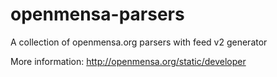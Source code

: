 openmensa-parsers
=================

A collection of openmensa.org parsers with feed v2 generator

More information: http://openmensa.org/static/developer
